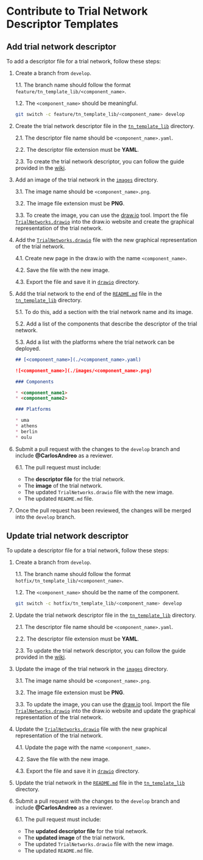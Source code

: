 # Contribute to Trial Network Descriptor Templates

## Add trial network descriptor

To add a descriptor file for a trial network, follow these steps:

1. Create a branch from `develop`. 

    1.1. The branch name should follow the format `feature/tn_template_lib/<component_name>`.

    1.2. The `<component_name>` should be meaningful.

    ```bash
    git switch -c feature/tn_template_lib/<component_name> develop
    ```

2. Create the trial network descriptor file in the [`tn_template_lib`](../tn_template_lib/) directory.

    2.1. The descriptor file name should be `<component_name>.yaml`.

    2.2. The descriptor file extension must be **YAML**.

    2.3. To create the trial network descriptor, you can follow the guide provided in the [wiki](https://github.com/6G-SANDBOX/TNLCM/wiki/Trial-Network-Descriptor-Guide).

3. Add an image of the trial network in the [`images`](./images/) directory.

    3.1. The image name should be `<component_name>.png`.

    3.2. The image file extension must be **PNG**.

    3.3. To create the image, you can use the [draw.io](https://app.diagrams.net/) tool. Import the file [`TrialNetworks.drawio`](./drawio/TrialNetworks.drawio) into the draw.io website and create the graphical representation of the trial network.

4. Add the [`TrialNetworks.drawio`](./drawio/TrialNetworks.drawio) file with the new graphical representation of the trial network.

    4.1. Create new page in the draw.io with the name `<component_name>`.

    4.2. Save the file with the new image.

    4.3. Export the file and save it in [`drawio`](./drawio/) directory.

5. Add the trial network to the end of the [`README.md`](./README.md) file in the [`tn_template_lib`](../tn_template_lib/) directory. 

    5.1. To do this, add a section with the trial network name and its image.

    5.2. Add a list of the components that describe the descriptor of the trial network.

    5.3. Add a list with the platforms where the trial network can be deployed.

    ```markdown
    ## [<component_name>](./<component_name>.yaml)

    ![<component_name>](./images/<component_name>.png)

    ### Components

    * <component_name1>
    * <component_name2>

    ### Platforms

    * uma
    * athens
    * berlin
    * oulu
    ```

6. Submit a pull request with the changes to the `develop` branch and include **@CarlosAndreo** as a reviewer.

    6.1. The pull request must include:
    
    * The **descriptor file** for the trial network.
    * The **image** of the trial network.
    * The updated `TrialNetworks.drawio` file with the new image.
    * The updated `README.md` file.

7. Once the pull request has been reviewed, the changes will be merged into the `develop` branch.

## Update trial network descriptor

To update a descriptor file for a trial network, follow these steps:

1. Create a branch from `develop`. 

    1.1. The branch name should follow the format `hotfix/tn_template_lib/<component_name>`.

    1.2. The `<component_name>` should be the name of the component.

    ```bash
    git switch -c hotfix/tn_template_lib/<component_name> develop
    ```

2. Update the trial network descriptor file in the [`tn_template_lib`](../tn_template_lib/) directory.

    2.1. The descriptor file name should be `<component_name>.yaml`.

    2.2. The descriptor file extension must be **YAML**.

    2.3. To update the trial network descriptor, you can follow the guide provided in the [wiki](https://github.com/6G-SANDBOX/TNLCM/wiki/Trial-Network-Descriptor-Guide).

3. Update the image of the trial network in the [`images`](./images/) directory.

    3.1. The image name should be `<component_name>.png`.

    3.2. The image file extension must be **PNG**.

    3.3. To update the image, you can use the [draw.io](https://app.diagrams.net/) tool. Import the file [`TrialNetworks.drawio`](./drawio/TrialNetworks.drawio) into the draw.io website and update the graphical representation of the trial network.

4. Update the [`TrialNetworks.drawio`](./drawio/TrialNetworks.drawio) file with the new graphical representation of the trial network.

    4.1. Update the page with the name `<component_name>`.

    4.2. Save the file with the new image.

    4.3. Export the file and save it in [`drawio`](./drawio/) directory.

5. Update the trial network in the [`README.md`](./README.md) file in the [`tn_template_lib`](../tn_template_lib/) directory. 

6. Submit a pull request with the changes to the `develop` branch and include **@CarlosAndreo** as a reviewer.

    6.1. The pull request must include:
    
    * The **updated descriptor file** for the trial network.
    * The **updated image** of the trial network.
    * The updated `TrialNetworks.drawio` file with the new image.
    * The updated `README.md` file.
